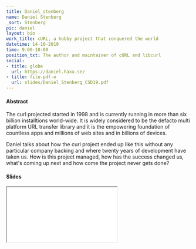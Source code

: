 ```yaml
---
title: Daniel_stenberg
name: Daniel Stenberg
_sort: Stenberg
pic: daniel
layout: bio
work_title: cURL, a hobby project that conquered the world
datetime: 14-10-2019
time: 9:00-10:00
position_txt: The author and maintainer of cURL and libcurl
social:
- title: globe
  url: https://daniel.haxx.se/
- title: file-pdf-o
  url: slides/Daniel_Stenberg_CSD19.pdf
---
```


#### Abstract
The curl projected started in 1998 and is currently running in more than six billion installtions world-wide. It is widely considered to be the defacto multi platform URL transfer library and it is the empowering foundation of countless apps and millions of web sites and in billions of devices.

Daniel talks about how the curl project ended up like this without any particular company backing and where twenty years of development have taken us. How is this project managed, how has the success changed us, what's coming up next and how come the project never gets done?

#### Slides
<iframe class="slides" src="pdf/web/viewer.html?file=/slides/Daniel_Stenberg_CSD19.pdf"></iframe>

<!--
<iframe class="slides" src="//www.slideshare.net/slideshow/embed_code/key/AdJvwYRWYEnkyD" width="595" height="485" frameborder="0" marginwidth="0" marginheight="0" scrolling="no" style="border:1px solid #CCC; border-width:1px; margin-bottom:5px; max-width: 100%;" allowfullscreen> </iframe> <div style="margin-bottom:5px"> <strong> <a href="//www.slideshare.net/bagder/curl-a-hobby-project-that-conquered-the-world" title="curl - a hobby project that conquered the world" target="_blank">curl - a hobby project that conquered the world</a> </strong> from <strong><a href="//www.slideshare.net/bagder" target="_blank">Daniel Stenberg</a></strong> </div>
-->